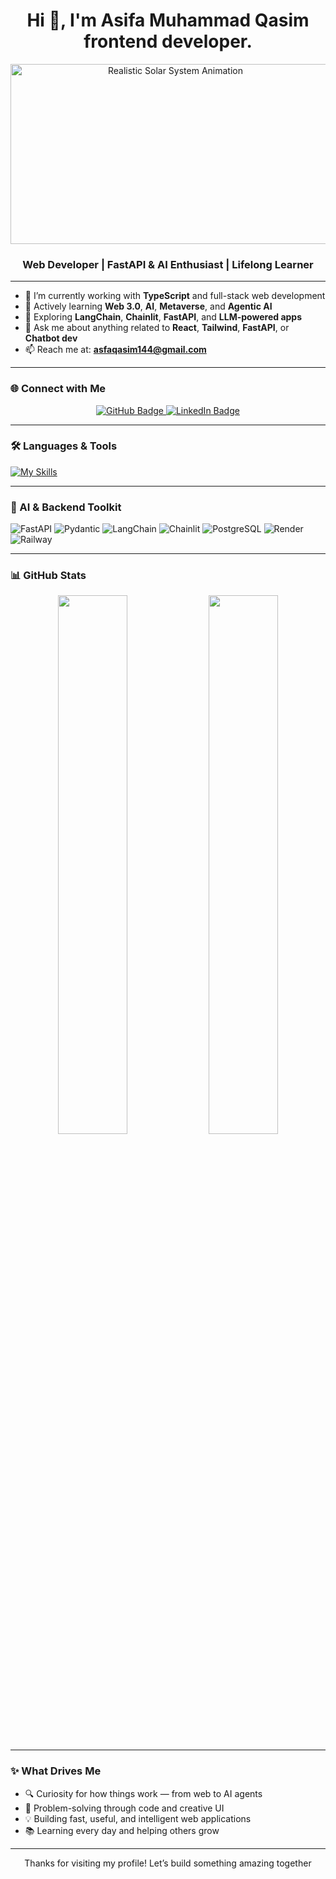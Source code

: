 <h1 align="center">Hi 👋, I'm Asifa Muhammad Qasim frontend developer.</h1>
<p align="center">
  <img src="https://upload.wikimedia.org/wikipedia/commons/4/4e/Solar_System_orbits_2021.gif" height="288" width="512" alt="Realistic Solar System Animation" />
</p>

<h3 align="center">Web Developer | FastAPI & AI Enthusiast | Lifelong Learner</h3>

---

- 🔭 I’m currently working with **TypeScript** and full-stack web development  
- 🌱 Actively learning **Web 3.0**, **AI**, **Metaverse**, and **Agentic AI**  
- 🤖 Exploring **LangChain**, **Chainlit**, **FastAPI**, and **LLM-powered apps**  
- 💬 Ask me about anything related to **React**, **Tailwind**, **FastAPI**, or **Chatbot dev**  
- 📫 Reach me at: **asfaqasim144@gmail.com**

---

### 🌐 Connect with Me

<div align="center">
  <a href="https://github.com/AsfaQasim" target="_blank">
    <img src="https://img.shields.io/badge/GitHub-181717?style=for-the-badge&logo=github&logoColor=white" alt="GitHub Badge"/>
  </a>
  <a href="https://www.linkedin.com/in/asifa-muhammad-qasim-006120305/" target="_blank">
    <img src="https://img.shields.io/badge/LinkedIn-0A66C2?style=for-the-badge&logo=linkedin&logoColor=white" alt="LinkedIn Badge"/>
  </a>
</div>

---

### 🛠️ Languages & Tools

[![My Skills](https://skillicons.dev/icons?i=html,css,tailwind,js,ts,react,nextjs,nodejs,py,git,github,vscode,figma)](https://skillicons.dev)

---

### 🧠 AI & Backend Toolkit

![FastAPI](https://img.shields.io/badge/FastAPI-005571?style=for-the-badge&logo=fastapi&logoColor=white)
![Pydantic](https://img.shields.io/badge/Pydantic-3178C6?style=for-the-badge&logo=python&logoColor=white)
![LangChain](https://img.shields.io/badge/LangChain-4B0082?style=for-the-badge)
![Chainlit](https://img.shields.io/badge/Chainlit-3C3C3C?style=for-the-badge&logo=python&logoColor=white)
![PostgreSQL](https://img.shields.io/badge/PostgreSQL-336791?style=for-the-badge&logo=postgresql&logoColor=white)
![Render](https://img.shields.io/badge/Render-00979D?style=for-the-badge&logo=render&logoColor=white)
![Railway](https://img.shields.io/badge/Railway-000000?style=for-the-badge&logo=railway&logoColor=white)

---

### 📊 GitHub Stats

<div align="center">
  <img src="https://github-readme-stats.vercel.app/api?username=AsfaQasim&show_icons=true&theme=dark&hide_border=true" width="47%"/>
  <img src="https://github-readme-stats.vercel.app/api/top-langs/?username=AsfaQasim&layout=compact&theme=dark&hide_border=true" width="47%"/>
</div>

---

### ✨ What Drives Me

- 🔍 Curiosity for how things work — from web to AI agents  
- 🧩 Problem-solving through code and creative UI  
- 💡 Building fast, useful, and intelligent web applications  
- 📚 Learning every day and helping others grow

---

<p align="center"> Thanks for visiting my profile! Let’s build something amazing together </p>



